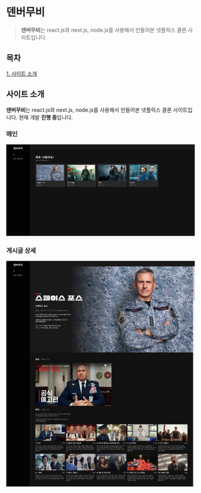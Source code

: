 # 덴버무비

> <strong>덴버무비</strong>는 react.js와 next.js, node.js를 사용해서 만들어본 넷플릭스 클론 사이트입니다.<br>

## 목차

[1. 사이트 소개](#사이트-소개)<br>

## 사이트 소개

<strong>덴버무비</strong>는 react.js와 next.js, node.js를 사용해서 만들어본 넷플릭스 클론 사이트입니다. 현재 개발 <strong>진행 중</strong>입니다.<br>

### 메인

![](https://raw.githubusercontent.com/github-denver/images/master/denvermovie/images/001.jpg)<br>

### 게시글 상세

<div style="font-size: 0; line-height: 0">
<img src="https://raw.githubusercontent.com/github-denver/images/master/denvermovie/images/002.jpg" alt="" style="display: block;vertical-align: top" />
<img src="https://raw.githubusercontent.com/github-denver/images/master/denvermovie/images/003.jpg" alt="" style="display: block;vertical-align: top" />
<img src="https://raw.githubusercontent.com/github-denver/images/master/denvermovie/images/004.jpg" alt="" style="display: block;vertical-align: top" />
</div>
